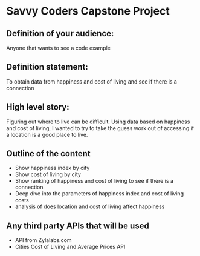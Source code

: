 # Savvy Coders Capstone Project

## Definition of your audience:
Anyone that wants to see a code example

## Definition statement: 
To obtain data from happiness and cost of living and see if there is a connection

## High level story: 
Figuring out where to live can be difficult.  Using data based on happiness and cost of living, I wanted to try to take the guess work out of accessing if a location is a good place to live.
## Outline of the content
* Show happiness index by city
* Show cost of living by city
* Show ranking of happiness and cost of living to see if there is a connection 
* Deep dive into the parameters of happiness index and cost of living costs
* analysis of does location and cost of living affect happiness

## Any third party APIs that will be used
* API from Zylalabs.com
* Cities Cost of Living and Average Prices API